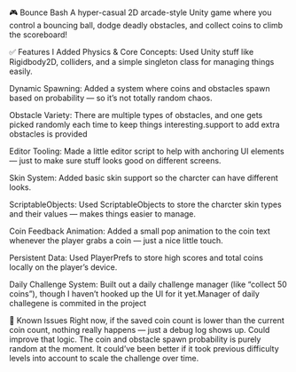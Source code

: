 🎮 Bounce Bash
A hyper-casual 2D arcade-style Unity game where you control a bouncing ball, dodge deadly obstacles, and collect coins to climb the scoreboard!

✅ Features I Added
Physics & Core Concepts: Used Unity stuff like Rigidbody2D, colliders, and a simple singleton class for managing things easily.

Dynamic Spawning: Added a system where coins and obstacles spawn based on probability — so it’s not totally random chaos.

Obstacle Variety: There are multiple types of obstacles, and one gets picked randomly each time to keep things interesting.support to add extra obstacles is provided

Editor Tooling: Made a little editor script to help with anchoring UI elements — just to make sure stuff looks good on different screens.

Skin System: Added basic skin support so the charcter can have different looks.

ScriptableObjects: Used ScriptableObjects to store the charcter skin types and their values — makes things easier to manage.

Coin Feedback Animation: Added a small pop animation to the coin text whenever the player grabs a coin — just a nice little touch.

Persistent Data: Used PlayerPrefs to store high scores and total coins locally on the player’s device.

Daily Challenge System: Built out a daily challenge manager (like “collect 50 coins”), though I haven’t hooked up the UI for it yet.Manager of daily challegene is commited in the project


🐞 Known Issues
Right now, if the saved coin count is lower than the current coin count, nothing really happens — just a debug log shows up. Could improve that logic.
The coin and obstacle spawn probability is purely random at the moment. It could’ve been better if it took previous difficulty levels into account to scale the challenge over time.
